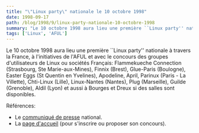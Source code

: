 ```yaml
---
title: "\"Linux party\" nationale le 10 octobre 1998"
date: 1998-09-17
path: /blog/1998/9/linux-party-nationale-10-octobre-1998
summary: "Le 10 octobre 1998 aura lieu une première ``Linux party'' nationale à travers la France, à l'initiatives de l'AFUL et avec le concours des groupes d'utilisateurs de Linux ou sociétés Français: Flammekueche Connection (Strasbourg, Ste Marie-aux-Mines), Finnix (Brest), Glue-Paris (Boulogne), Easter Eggs (St Quentin en Yvelines), Apodeline, April, Parinux (Paris - La Villette), Chti-Linux (Lille), Linux-Nantes (Nantes), Plug (Marseille), Guilde (Grenoble), Aldil (Lyon) et aussi à Bourges et Dreux si des salles sont disponibles."
tags: ['Linux', 'AFUL']
---
```


<P>
Le 10 octobre 1998 aura lieu une première ``Linux party'' nationale
à travers la France, à l'initiatives de l'AFUL et avec le concours
des groupes d'utilisateurs de Linux ou sociétés Français:
Flammekueche Connection (Strasbourg, Ste Marie-aux-Mines),
Finnix (Brest), Glue-Paris (Boulogne), Easter Eggs (St Quentin en Yvelines),
Apodeline, April, Parinux (Paris - La Villette), Chti-Linux (Lille),
Linux-Nantes (Nantes), Plug (Marseille), Guilde (Grenoble), Aldil
(Lyon) et aussi à Bourges et Dreux si des salles sont disponibles.
</P>

<P>Références:</P>

<UL>

<LI>Le <A HREF="http://www.aful.org/presse/linux-party.html">communiqué
de presse</A> national.
<LI>La <A HREF="http://www.aful.org/linux-party/">page d'accueil</A>
(pour s'inscrire ou proposer son concours).
</UL>


